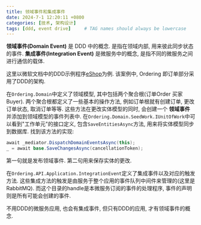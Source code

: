 ```yaml
---
title: 领域事件和集成事件
date: 2024-7-1 12:20:11 +0800
categories: [技术, 架构设计]
tags: [ddd, event drive]     # TAG names should always be lowercase
---
```



**领域事件(Domain Event)** 是 DDD 中的概念. 是指在领域内部, 用来彼此同步状态的事件.
**集成事件(Integration Event)** 是微服务中的概念, 是指不同的微服务之间进行通信的载体.

这里以微软文档中的DDD示例程序[eShop](https://github.com/dotnet/eShop)为例. 该案例中, Ordering 即订单部分采用了DDD的架构.

在`Ordering.Domain`中定义了领域模型, 其中包括两个聚合根(订单Order 买家Buyer). 两个聚合根都定义了一些基本的操作方法, 例如订单根就有创建订单, 更改订单状态, 取消订单等等. 这些方法在更改实体模型的同时, 会创建一个 **领域事件** 并添加到领域模型的事件列表中. 
在`Ordering.Domain.SeedWork.IUnitOfWork`中可以看到"工作单元"的接口定义, 包含`SaveEntitiesAsync`方法, 用来将实体模型同步到数据库. 找到该方法的实现:
```C#
await _mediator.DispatchDomainEventsAsync(this);
_ = await base.SaveChangesAsync(cancellationToken);
```
第一句就是发布领域事件. 第二句用来保存实体的更改.

在`Ordering.API.Application.IntegrationEvent`定义了集成事件以及对应的触发方法.
这些集成方法的触发是由服务于整个应用的事件队列中间件来管理的(这里是RabbitMQ). 而这个目录的handle是本微服务订阅的事件的处理程序, 事件的声明则是所有可能会创建的事件.

不用DDD的微服务应用, 也会有集成事件, 但只有DDD的应用, 才有领域事件的概念.